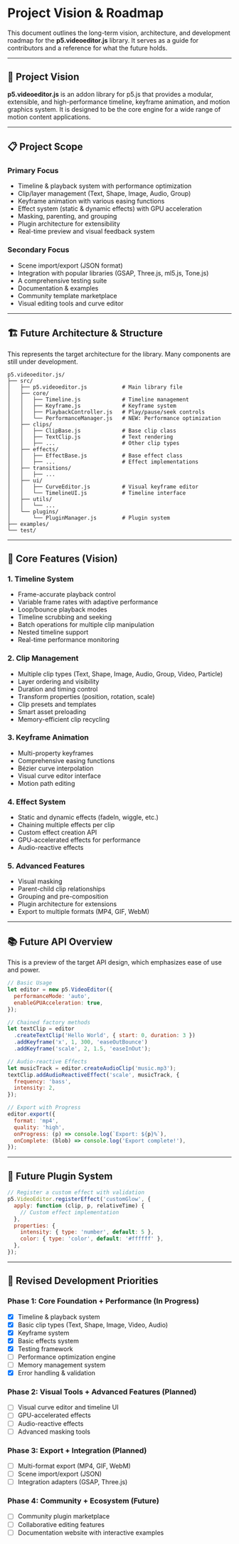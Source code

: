 # Project Vision & Roadmap

This document outlines the long-term vision, architecture, and development roadmap for the **p5.videoeditor.js** library. It serves as a guide for contributors and a reference for what the future holds.

---

## 🎯 **Project Vision**

**p5.videoeditor.js** is an addon library for p5.js that provides a modular, extensible, and high-performance timeline, keyframe animation, and motion graphics system. It is designed to be the core engine for a wide range of motion content applications.

---

## 📋 **Project Scope**

### **Primary Focus**

-   Timeline & playback system with performance optimization
-   Clip/layer management (Text, Shape, Image, Audio, Group)
-   Keyframe animation with various easing functions
-   Effect system (static & dynamic effects) with GPU acceleration
-   Masking, parenting, and grouping
-   Plugin architecture for extensibility
-   Real-time preview and visual feedback system

### **Secondary Focus**

-   Scene import/export (JSON format)
-   Integration with popular libraries (GSAP, Three.js, ml5.js, Tone.js)
-   A comprehensive testing suite
-   Documentation & examples
-   Community template marketplace
-   Visual editing tools and curve editor

---

## 🏗️ **Future Architecture & Structure**

This represents the target architecture for the library. Many components are still under development.

```
p5.videoeditor.js/
├── src/
│   ├── p5.videoeditor.js           # Main library file
│   ├── core/
│   │   ├── Timeline.js             # Timeline management
│   │   ├── Keyframe.js             # Keyframe system
│   │   ├── PlaybackController.js   # Play/pause/seek controls
│   │   └── PerformanceManager.js   # NEW: Performance optimization
│   ├── clips/
│   │   ├── ClipBase.js             # Base clip class
│   │   ├── TextClip.js             # Text rendering
│   │   ├── ...                     # Other clip types
│   ├── effects/
│   │   ├── EffectBase.js           # Base effect class
│   │   ├── ...                     # Effect implementations
│   ├── transitions/
│   │   ├── ...
│   ├── ui/
│   │   ├── CurveEditor.js          # Visual keyframe editor
│   │   └── TimelineUI.js           # Timeline interface
│   ├── utils/
│   │   └── ...
│   └── plugins/
│       └── PluginManager.js        # Plugin system
├── examples/
└── test/
```

---

## 🚀 **Core Features (Vision)**

### **1. Timeline System**

-   Frame-accurate playback control
-   Variable frame rates with adaptive performance
-   Loop/bounce playback modes
-   Timeline scrubbing and seeking
-   Batch operations for multiple clip manipulation
-   Nested timeline support
-   Real-time performance monitoring

### **2. Clip Management**

-   Multiple clip types (Text, Shape, Image, Audio, Group, Video, Particle)
-   Layer ordering and visibility
-   Duration and timing control
-   Transform properties (position, rotation, scale)
-   Clip presets and templates
-   Smart asset preloading
-   Memory-efficient clip recycling

### **3. Keyframe Animation**

-   Multi-property keyframes
-   Comprehensive easing functions
-   Bézier curve interpolation
-   Visual curve editor interface
-   Motion path editing

### **4. Effect System**

-   Static and dynamic effects (fadeIn, wiggle, etc.)
-   Chaining multiple effects per clip
-   Custom effect creation API
-   GPU-accelerated effects for performance
-   Audio-reactive effects

### **5. Advanced Features**

-   Visual masking
-   Parent-child clip relationships
-   Grouping and pre-composition
-   Plugin architecture for extensions
-   Export to multiple formats (MP4, GIF, WebM)

---

## 📚 **Future API Overview**

This is a preview of the target API design, which emphasizes ease of use and power.

```javascript
// Basic Usage
let editor = new p5.VideoEditor({
  performanceMode: 'auto',
  enableGPUAcceleration: true,
});

// Chained factory methods
let textClip = editor
  .createTextClip('Hello World', { start: 0, duration: 3 })
  .addKeyframe('x', 1, 300, 'easeOutBounce')
  .addKeyframe('scale', 2, 1.5, 'easeInOut');

// Audio-reactive Effects
let musicTrack = editor.createAudioClip('music.mp3');
textClip.addAudioReactiveEffect('scale', musicTrack, {
  frequency: 'bass',
  intensity: 2,
});

// Export with Progress
editor.export({
  format: 'mp4',
  quality: 'high',
  onProgress: (p) => console.log(`Export: ${p}%`),
  onComplete: (blob) => console.log('Export complete!'),
});
```

---

## 🔌 **Future Plugin System**

```javascript
// Register a custom effect with validation
p5.VideoEditor.registerEffect('customGlow', {
  apply: function (clip, p, relativeTime) {
    // Custom effect implementation
  },
  properties: {
    intensity: { type: 'number', default: 5 },
    color: { type: 'color', default: '#ffffff' },
  },
});
```

---

## 🎯 **Revised Development Priorities**

### **Phase 1: Core Foundation + Performance** (In Progress)

-   [x] Timeline & playback system
-   [x] Basic clip types (Text, Shape, Image, Video, Audio)
-   [x] Keyframe system
-   [x] Basic effects system
-   [x] Testing framework
-   [ ] Performance optimization engine
-   [ ] Memory management system
-   [x] Error handling & validation

### **Phase 2: Visual Tools + Advanced Features** (Planned)

-   [ ] Visual curve editor and timeline UI
-   [ ] GPU-accelerated effects
-   [ ] Audio-reactive effects
-   [ ] Advanced masking tools

### **Phase 3: Export + Integration** (Planned)

-   [ ] Multi-format export (MP4, GIF, WebM)
-   [ ] Scene import/export (JSON)
-   [ ] Integration adapters (GSAP, Three.js)

### **Phase 4: Community + Ecosystem** (Future)

-   [ ] Community plugin marketplace
-   [ ] Collaborative editing features
-   [ ] Documentation website with interactive examples
```
